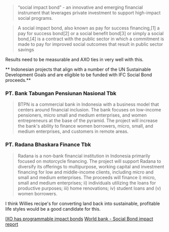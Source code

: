 > “social impact bond” - an innovative and emerging financial instrument that leverages private investment to support high-impact social programs.

> A social impact bond, also known as pay for success financing,[1] a pay for success bond[2] or a social benefit bond[3] or simply a social bond,[4] is a contract with the public sector in which a commitment is made to pay for improved social outcomes that result in public sector savings

Results need to be measurable and AXO ties in very well with this.

** Indonesian projects that  align with a number of the UN Sustainable Development Goals  and are eligible to be funded with IFC Social Bond proceeds.**
### PT. Bank Tabungan Pensiunan Nasional Tbk 
> BTPN is a commercial bank in Indonesia with a business model that centers around financial
inclusion. The bank focuses on low-income pensioners, micro small and medium enterprises, and
women entrepreneurs at the base of the pyramid. The project will increase the bank's ability to
finance women borrowers, micro, small, and medium enterprises, and customers in remote areas.

### PT. Radana Bhaskara Finance Tbk
> Radana is a non-bank financial institution in Indonesia primarily focused on motorcycle financing.
The project will support Radana to diversify its offerings to multipurpose, working capital and
investment financing for low and middle-income clients, including micro and small and medium
enterprises. The proceeds will finance i) micro, small and medium enterprises; ii) individuals
utilizing the loans for productive purposes; iii) home renovations; iv) student loans and (v) women
borrowers.

I think Willies recipe's for converting land back into sustainable, profitable life styles would be a good candidate for this.

[IXO has programmable impact bonds](https://github.com/ixofoundation/ImpactBonds)
[World bank - Social Bond impact report](https://www.ifc.org/wps/wcm/connect/c537d69c-38ea-4404-a620-8f4a2e560411/2018_03_06_5+PM_ET_IFC_SocialBondReport.pdf?MOD=AJPERES)
